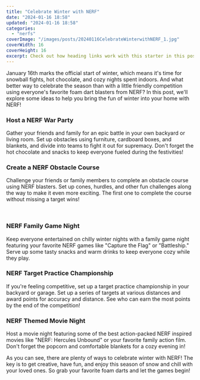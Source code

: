 ```yaml
---
title: "Celebrate Winter with NERF"
date: "2024-01-16 18:58"
updated: "2024-01-16 18:58"
categories:
  - "nerfs"
coverImage: "/images/posts/20240116CelebrateWinterwithNERF_1.jpg"
coverWidth: 16
coverHeight: 16
excerpt: Check out how heading links work with this starter in this post.
---
```


<script>
  import { base } from '$app/paths';
</script>

January 16th marks the official start of winter, which means it's time for snowball fights, hot chocolate, and cozy nights spent indoors. And what better way to celebrate the season than with a little friendly competition using everyone's favorite foam dart blasters from NERF? In this post, we'll explore some ideas to help you bring the fun of winter into your home with NERF!

### Host a NERF War Party
Gather your friends and family for an epic battle in your own backyard or living room. Set up obstacles using furniture, cardboard boxes, and blankets, and divide into teams to fight it out for supremacy. Don't forget the hot chocolate and snacks to keep everyone fueled during the festivities!

### Create a NERF Obstacle Course
Challenge your friends or family members to complete an obstacle course using NERF blasters. Set up cones, hurdles, and other fun challenges along the way to make it even more exciting. The first one to complete the course without missing a target wins!


<img class="cover-image" src="{base}/images/posts/20240116CelebrateWinterwithNERF_2.jpg" alt="" style="aspect-ratio: 16 / 16;" width="16" height="16">

### NERF Family Game Night
Keep everyone entertained on chilly winter nights with a family game night featuring your favorite NERF games like "Capture the Flag" or "Battleship." Serve up some tasty snacks and warm drinks to keep everyone cozy while they play.

### NERF Target Practice Championship
If you're feeling competitive, set up a target practice championship in your backyard or garage. Set up a series of targets at various distances and award points for accuracy and distance. See who can earn the most points by the end of the competition!

### NERF Themed Movie Night
Host a movie night featuring some of the best action-packed NERF inspired movies like "NERF: Hercules Unbound" or your favorite family action film. Don't forget the popcorn and comfortable blankets for a cozy evening in!

As you can see, there are plenty of ways to celebrate winter with NERF! The key is to get creative, have fun, and enjoy this season of snow and chill with your loved ones. So grab your favorite foam darts and let the games begin!